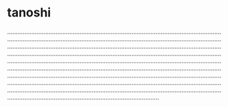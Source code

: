 # tanoshi
....................................................................................................................................................................................................................................................................................................................................................................................................................................................................................................................................................................................................................................................................................................................................................................................................................................................................................................................................................................................................................................................................................................................................................................................................................................................